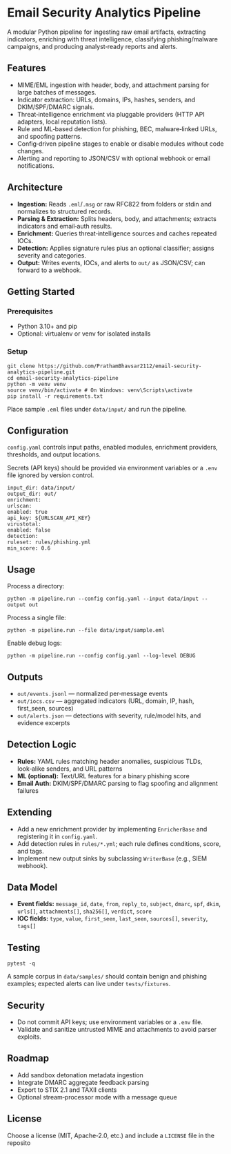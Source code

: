 # Email Security Analytics Pipeline

A modular Python pipeline for ingesting raw email artifacts, extracting indicators, enriching with threat intelligence, classifying phishing/malware campaigns, and producing analyst‑ready reports and alerts.

## Features
- MIME/EML ingestion with header, body, and attachment parsing for large batches of messages.
- Indicator extraction: URLs, domains, IPs, hashes, senders, and DKIM/SPF/DMARC signals.
- Threat‑intelligence enrichment via pluggable providers (HTTP API adapters, local reputation lists).
- Rule and ML‑based detection for phishing, BEC, malware‑linked URLs, and spoofing patterns.
- Config‑driven pipeline stages to enable or disable modules without code changes.
- Alerting and reporting to JSON/CSV with optional webhook or email notifications.

## Architecture
- **Ingestion:** Reads `.eml`/`.msg` or raw RFC822 from folders or stdin and normalizes to structured records.
- **Parsing & Extraction:** Splits headers, body, and attachments; extracts indicators and email‑auth results.
- **Enrichment:** Queries threat‑intelligence sources and caches repeated IOCs.
- **Detection:** Applies signature rules plus an optional classifier; assigns severity and categories.
- **Output:** Writes events, IOCs, and alerts to `out/` as JSON/CSV; can forward to a webhook.

## Getting Started

### Prerequisites
- Python 3.10+ and pip
- Optional: virtualenv or venv for isolated installs

### Setup
```
git clone https://github.com/PrathamBhavsar2112/email-security-analytics-pipeline.git
cd email-security-analytics-pipeline
python -m venv venv
source venv/bin/activate # On Windows: venv\Scripts\activate
pip install -r requirements.txt
```


Place sample `.eml` files under `data/input/` and run the pipeline.

## Configuration
`config.yaml` controls input paths, enabled modules, enrichment providers, thresholds, and output locations.

Secrets (API keys) should be provided via environment variables or a `.env` file ignored by version control.

```
input_dir: data/input/
output_dir: out/
enrichment:
urlscan:
enabled: true
api_key: ${URLSCAN_API_KEY}
virustotal:
enabled: false
detection:
ruleset: rules/phishing.yml
min_score: 0.6
```

## Usage

Process a directory:
```
python -m pipeline.run --config config.yaml --input data/input --output out
```

Process a single file:

```
python -m pipeline.run --file data/input/sample.eml
```


Enable debug logs:
```
python -m pipeline.run --config config.yaml --log-level DEBUG
```

## Outputs
- `out/events.jsonl` — normalized per‑message events
- `out/iocs.csv` — aggregated indicators (URL, domain, IP, hash, first_seen, sources)
- `out/alerts.json` — detections with severity, rule/model hits, and evidence excerpts

## Detection Logic
- **Rules:** YAML rules matching header anomalies, suspicious TLDs, look‑alike senders, and URL patterns
- **ML (optional):** Text/URL features for a binary phishing score
- **Email Auth:** DKIM/SPF/DMARC parsing to flag spoofing and alignment failures

## Extending
- Add a new enrichment provider by implementing `EnricherBase` and registering it in `config.yaml`.
- Add detection rules in `rules/*.yml`; each rule defines conditions, score, and tags.
- Implement new output sinks by subclassing `WriterBase` (e.g., SIEM webhook).

## Data Model
- **Event fields:** `message_id`, `date`, `from`, `reply_to`, `subject`, `dmarc`, `spf`, `dkim`, `urls[]`, `attachments[]`, `sha256[]`, `verdict`, `score`
- **IOC fields:** `type`, `value`, `first_seen`, `last_seen`, `sources[]`, `severity`, `tags[]`

## Testing
```
pytest -q
```

A sample corpus in `data/samples/` should contain benign and phishing examples; expected alerts can live under `tests/fixtures`.

## Security
- Do not commit API keys; use environment variables or a `.env` file.
- Validate and sanitize untrusted MIME and attachments to avoid parser exploits.

## Roadmap
- Add sandbox detonation metadata ingestion
- Integrate DMARC aggregate feedback parsing
- Export to STIX 2.1 and TAXII clients
- Optional stream‑processor mode with a message queue

## License
Choose a license (MIT, Apache‑2.0, etc.) and include a `LICENSE` file in the reposito
